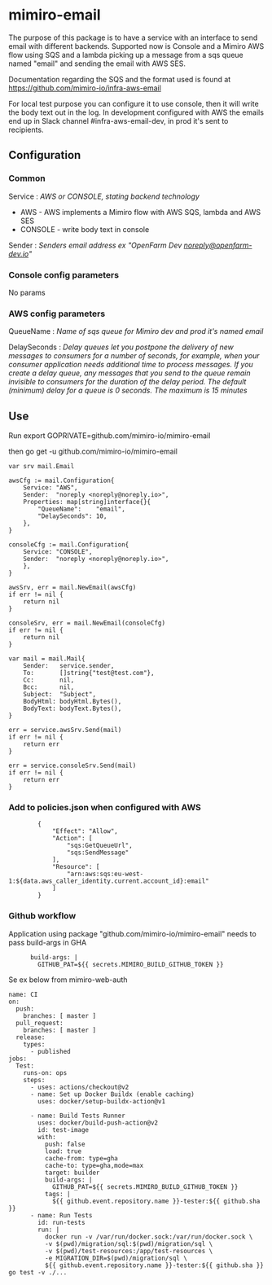 # mimiro-email

The purpose of this package is to have a service with an interface to send email with different backends. Supported now is Console and a Mimiro AWS flow using SQS and a lambda picking up a message from a sqs queue named "email" and sending the email with AWS SES.

Documentation regarding the SQS and the format used is found at https://github.com/mimiro-io/infra-aws-email

For local test purpose you can configure it to use console, then it will write the body text out in the log. 
In development configured with AWS the emails end up in Slack channel #infra-aws-email-dev, in prod it's sent to recipients.

## Configuration

### Common 
Service : *AWS or CONSOLE, stating backend technology*
- AWS - AWS implements a Mimiro flow with AWS SQS, lambda and AWS SES  
- CONSOLE - write body text in console

Sender : *Senders email address ex "OpenFarm Dev <noreply@openfarm-dev.io>"*
### Console config parameters
No params

### AWS config parameters
QueueName : *Name of sqs queue for Mimiro dev and prod it's named email*

DelaySeconds : *Delay queues let you postpone the delivery of new messages to consumers for a number of seconds, for example, when your consumer application needs additional time to process messages. If you create a delay queue, any messages that you send to the queue remain invisible to consumers for the duration of the delay period. The default (minimum) delay for a queue is 0 seconds. The maximum is 15 minutes*

## Use

Run
export GOPRIVATE=github.com/mimiro-io/mimiro-email

then 
go get -u github.com/mimiro-io/mimiro-email   


```
var srv mail.Email

awsCfg := mail.Configuration{
    Service: "AWS",
    Sender:  "noreply <noreply@noreply.io>",
    Properties: map[string]interface{}{
        "QueueName":    "email",
        "DelaySeconds": 10,
    },
}

consoleCfg := mail.Configuration{
    Service: "CONSOLE",
    Sender:  "noreply <noreply@noreply.io>",
    },
}

awsSrv, err = mail.NewEmail(awsCfg)
if err != nil {
    return nil
}

consoleSrv, err = mail.NewEmail(consoleCfg)
if err != nil {
    return nil
}

var mail = mail.Mail{
    Sender:   service.sender,
    To:       []string{"test@test.com"},
    Cc:       nil,
    Bcc:      nil,
    Subject:  "Subject",
    BodyHtml: bodyHtml.Bytes(),
    BodyText: bodyText.Bytes(),
}

err = service.awsSrv.Send(mail)
if err != nil {
    return err
}

err = service.consoleSrv.Send(mail)
if err != nil {
    return err
}

```

### Add to policies.json when configured with AWS
```
        {
            "Effect": "Allow",
            "Action": [
                "sqs:GetQueueUrl",
                "sqs:SendMessage"
            ],
            "Resource": [
                "arn:aws:sqs:eu-west-1:${data.aws_caller_identity.current.account_id}:email"
            ]
        }
```

### Github workflow
Application using package "github.com/mimiro-io/mimiro-email"  needs to pass build-args in GHA


          build-args: |
            GITHUB_PAT=${{ secrets.MIMIRO_BUILD_GITHUB_TOKEN }}

Se ex below from mimiro-web-auth

```
name: CI
on:
  push:
    branches: [ master ]
  pull_request:
    branches: [ master ]
  release:
    types:
      - published
jobs:
  Test:
    runs-on: ops
    steps:
      - uses: actions/checkout@v2
      - name: Set up Docker Buildx (enable caching)
        uses: docker/setup-buildx-action@v1

      - name: Build Tests Runner
        uses: docker/build-push-action@v2
        id: test-image
        with:
          push: false
          load: true
          cache-from: type=gha
          cache-to: type=gha,mode=max
          target: builder
          build-args: |
            GITHUB_PAT=${{ secrets.MIMIRO_BUILD_GITHUB_TOKEN }}
          tags: |
            ${{ github.event.repository.name }}-tester:${{ github.sha }}
      - name: Run Tests
        id: run-tests
        run: |
          docker run -v /var/run/docker.sock:/var/run/docker.sock \
          -v $(pwd)/migration/sql:$(pwd)/migration/sql \
          -v $(pwd)/test-resources:/app/test-resources \
          -e MIGRATION_DIR=$(pwd)/migration/sql \
          ${{ github.event.repository.name }}-tester:${{ github.sha }} go test -v ./...
```